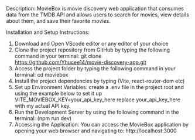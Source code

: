 Description: 
MovieBox is movie discovery web application that consumes data from the TMDB API and allows users to search for movies, view details about them, and save their favorite movies.

Installation and Setup Instructions:
1. Download and Open VScode editor or any editor of your choice
2. Clone the project repository from GitHub by typing the following command in your terminal: git clone https://github.com/Yhucee14/movie-discovery-app.git
3. Access the project folder by typing the following command in your terminal: cd moviebox 
4. Install the project dependencies by typing (Vite, react-router-dom etc)
5. Set up Environment Variables: create a .env file in the project root and using the example below to set it up
   VITE_MOVIEBOX_KEY=your_api_key_here
   replace your_api_key_here with my actual API key.
6. Run the Development Server by using the following command in the terminal: (npm run dev)
7. Accessing the Application: You can access the MovieBox application by opening your web browser and navigating to:  http://localhost:3000




 
 
